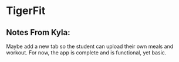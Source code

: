 # TigerFit
## Notes From Kyla:
  Maybe add a new tab so the student can upload their own meals and workout. For now, the app is complete and is functional, yet basic.
